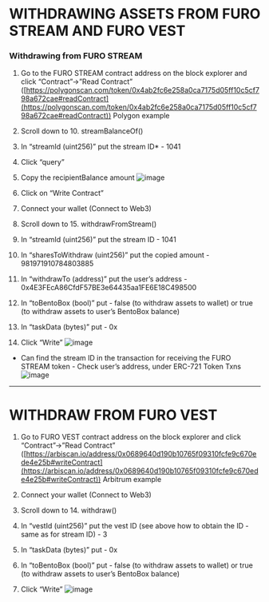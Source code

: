 # ********************WITHDRAWING ASSETS FROM FURO STREAM AND FURO VEST********************

### **************************************Withdrawing from FURO STREAM**************************************

1. Go to the FURO STREAM contract address on the block explorer and click “Contract”→”Read Contract” ([https://polygonscan.com/token/0x4ab2fc6e258a0ca7175d05ff10c5cf798a672cae#readContract](https://polygonscan.com/token/0x4ab2fc6e258a0ca7175d05ff10c5cf798a672cae#readContract)) Polygon example

2. Scroll down to 10. streamBalanceOf()

3. In “streamId (uint256)” put the stream ID* - 1041

4. Click “query”

5. Copy the recipientBalance amount
![image](https://user-images.githubusercontent.com/12489182/228024146-37a204ac-5baf-4aff-9fec-1f6531e2dd8e.png)

6. Click on “Write Contract”

7. Connect your wallet (Connect to Web3)

8. Scroll down to 15. withdrawFromStream()

9. In “streamId (uint256)” put the stream ID - 1041

10. In “sharesToWithdraw (uint256)” put the copied amount - 981971910784803885

11. In “withdrawTo (address)” put the user’s address - 0x4E3FEcA86CfdF57BE3e64435aa1FE6E18C498500

12. In “toBentoBox (bool)” put - false (to withdraw assets to wallet) or true (to withdraw assets to user’s BentoBox balance)

13. In “taskData (bytes)” put - 0x

14. Click “Write”
![image](https://user-images.githubusercontent.com/12489182/228024711-7b09a0f4-87c9-445a-b145-404465f2b364.png)

* Can find the stream ID in the transaction for receiving the FURO STREAM token - Check user’s address, under ERC-721 Token Txns
![image](https://user-images.githubusercontent.com/12489182/228024775-6f40e25f-12f3-48ec-84cb-827f1f78b951.png)

---

# WITHDRAW FROM FURO VEST
1. Go to FURO VEST contract address on the block explorer and click “Contract”→”Read Contract” ([https://arbiscan.io/address/0x0689640d190b10765f09310fcfe9c670ede4e25b#writeContract](https://arbiscan.io/address/0x0689640d190b10765f09310fcfe9c670ede4e25b#writeContract)) Arbitrum example

2. Connect your wallet (Connect to Web3)

3. Scroll down to 14. withdraw()

4. In “vestId (uint256)” put the vest ID (see above how to obtain the ID - same as for stream ID) - 3

5. In “taskData (bytes)” put - 0x

6. In “toBentoBox (bool)” put - false (to withdraw assets to wallet) or true (to withdraw assets to user’s BentoBox balance)

7. Click “Write”
![image](https://user-images.githubusercontent.com/12489182/228024922-e8d926d4-6fe4-4531-9518-9883f269818e.png)
